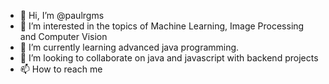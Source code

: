 - 👋 Hi, I’m @paulrgms
- 👀 I’m interested in the topics of Machine Learning, Image Processing and Computer Vision
- 🌱 I’m currently learning advanced java programming.
- 💞️ I’m looking to collaborate on java and javascript with backend projects
- 📫 How to reach me 

<!---
paulrgms/paulrgms is a ✨ special ✨ repository because its `README.md` (this file) appears on your GitHub profile.
You can click the Preview link to take a look at your changes.
--->
